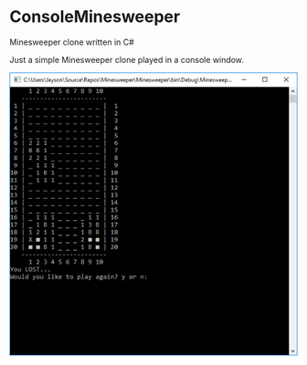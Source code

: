 # ConsoleMinesweeper
Minesweeper clone written in C#

Just a simple Minesweeper clone played in a console window.

![Screenshot](images/gameover.png?raw=true "Minesweeper Screenshot")
